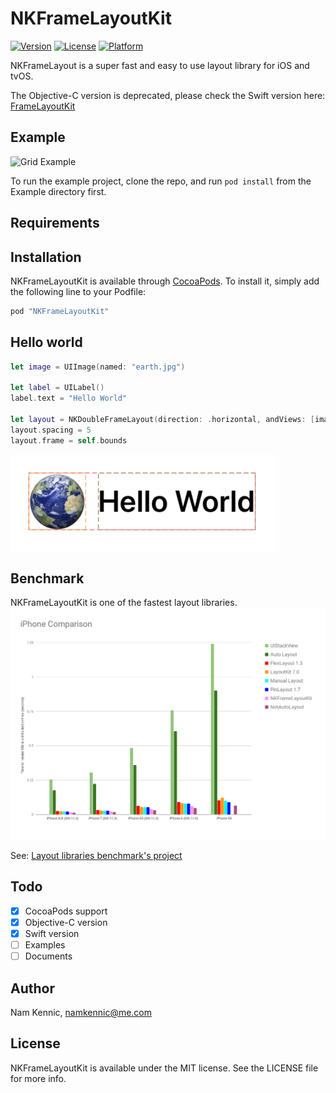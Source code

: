 # NKFrameLayoutKit

[![Version](https://img.shields.io/cocoapods/v/NKFrameLayoutKit.svg?style=flat)](http://cocoapods.org/pods/NKFrameLayoutKit)
[![License](https://img.shields.io/cocoapods/l/NKFrameLayoutKit.svg?style=flat)](http://cocoapods.org/pods/NKFrameLayoutKit)
[![Platform](https://img.shields.io/cocoapods/p/NKFrameLayoutKit.svg?style=flat)](http://cocoapods.org/pods/NKFrameLayoutKit)

NKFrameLayout is a super fast and easy to use layout library for iOS and tvOS.

The Objective-C version is deprecated, please check the Swift version here: [FrameLayoutKit](http://github.com/kennic/FrameLayoutKit)

## Example

![Grid Example](/../master/example_grid.png?raw=true "NKGridFrameLayout example")

To run the example project, clone the repo, and run `pod install` from the Example directory first.

## Requirements

## Installation

NKFrameLayoutKit is available through [CocoaPods](http://cocoapods.org). To install
it, simply add the following line to your Podfile:

```ruby
pod "NKFrameLayoutKit"
```

## Hello world

```swift
let image = UIImage(named: "earth.jpg")

let label = UILabel()
label.text = "Hello World"

let layout = NKDoubleFrameLayout(direction: .horizontal, andViews: [image, label])
layout.spacing = 5
layout.frame = self.bounds
```
![Hello World](/helloWorld.png "Hello World")

## Benchmark
NKFrameLayoutKit is one of the fastest layout libraries.
![Benchmark Results](/bechmark.png "Benchmark results")

See: [Layout libraries benchmark's project](https://github.com/layoutBox/LayoutFrameworkBenchmark)

## Todo

- [x] CocoaPods support
- [x] Objective-C version
- [x] Swift version
- [ ] Examples
- [ ] Documents

## Author

Nam Kennic, namkennic@me.com

## License

NKFrameLayoutKit is available under the MIT license. See the LICENSE file for more info.
